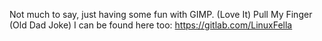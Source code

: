 Not much to say, just having some fun with GIMP. (Love It)
Pull My Finger (Old Dad Joke)
I can be found here too:
https://gitlab.com/LinuxFella
